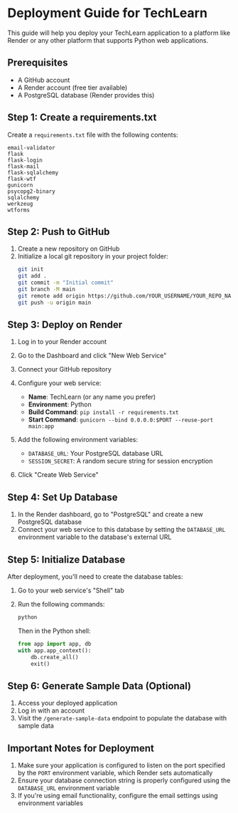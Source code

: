 # Deployment Guide for TechLearn

This guide will help you deploy your TechLearn application to a platform like Render or any other platform that supports Python web applications.

## Prerequisites

- A GitHub account
- A Render account (free tier available)
- A PostgreSQL database (Render provides this)

## Step 1: Create a requirements.txt

Create a `requirements.txt` file with the following contents:

```
email-validator
flask
flask-login
flask-mail
flask-sqlalchemy
flask-wtf
gunicorn
psycopg2-binary
sqlalchemy
werkzeug
wtforms
```

## Step 2: Push to GitHub

1. Create a new repository on GitHub
2. Initialize a local git repository in your project folder:
   ```bash
   git init
   git add .
   git commit -m "Initial commit"
   git branch -M main
   git remote add origin https://github.com/YOUR_USERNAME/YOUR_REPO_NAME.git
   git push -u origin main
   ```

## Step 3: Deploy on Render

1. Log in to your Render account
2. Go to the Dashboard and click "New Web Service"
3. Connect your GitHub repository
4. Configure your web service:
   - **Name**: TechLearn (or any name you prefer)
   - **Environment**: Python
   - **Build Command**: `pip install -r requirements.txt`
   - **Start Command**: `gunicorn --bind 0.0.0.0:$PORT --reuse-port main:app`

5. Add the following environment variables:
   - `DATABASE_URL`: Your PostgreSQL database URL
   - `SESSION_SECRET`: A random secure string for session encryption

6. Click "Create Web Service"

## Step 4: Set Up Database

1. In the Render dashboard, go to "PostgreSQL" and create a new PostgreSQL database
2. Connect your web service to this database by setting the `DATABASE_URL` environment variable to the database's external URL

## Step 5: Initialize Database

After deployment, you'll need to create the database tables:

1. Go to your web service's "Shell" tab
2. Run the following commands:
   ```bash
   python
   ```
   
   Then in the Python shell:
   ```python
   from app import app, db
   with app.app_context():
       db.create_all()
       exit()
   ```

## Step 6: Generate Sample Data (Optional)

1. Access your deployed application
2. Log in with an account
3. Visit the `/generate-sample-data` endpoint to populate the database with sample data

## Important Notes for Deployment

1. Make sure your application is configured to listen on the port specified by the `PORT` environment variable, which Render sets automatically
2. Ensure your database connection string is properly configured using the `DATABASE_URL` environment variable
3. If you're using email functionality, configure the email settings using environment variables